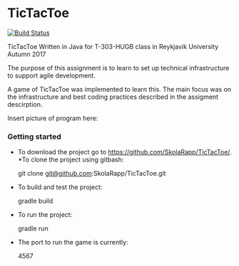# TicTacToe

[![Build Status](https://travis-ci.org/SkolaRapp/TicTacToe.svg?branch=develop)](https://travis-ci.org/SkolaRapp/TicTacToe)

TicTacToe Written in Java for T-303-HUGB class in Reykjavik University Autumn 2017

The purpose of this assignment is to learn to set up technical infrastructure to support agile development. 

A game of TicTacToe was implemented to learn this. The main focus was on the
infrastructure and best coding practices described in the assigment descirption.


Insert picture of program here:

### Getting started
	
* To download the project go to https://github.com/SkolaRapp/TicTacToe/.
	*To clone the project using gitbash: 

	git clone git@github.com:SkolaRapp/TicTacToe.git

* To build and test the project:

	gradle build

* To run the project:

	gradle run

* The port to run the game is currently:

	4567

